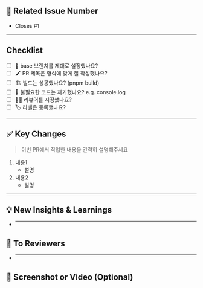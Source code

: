 <!-- PR의 제목은 다음과 같은 규칙으로 작성해주세요 -->
<!-- Feature -> main: "[Feat/Service/#1] 로그인 기능 추가" -->

## 📌 Related Issue Number

<!-- Closes 키워드가 있어야 PR이 머지되었을 때 이슈가 자동으로 닫힙니다. -->

- Closes #1

---

## Checklist

- [ ] 🎋 base 브랜치를 제대로 설정했나요? 
- [ ] 🖌️ PR 제목은 형식에 맞게 잘 작성했나요? <!-- e.g. [Feat/#1] 로그인 기능 추가 -->
- [ ] 🏗️ 빌드는 성공했나요? (pnpm build)
- [ ] 🧹 불필요한 코드는 제거했나요? e.g. console.log
- [ ] 🙇‍♂️ 리뷰어를 지정했나요?
- [ ] 🏷️ 라벨은 등록했나요?

---

## ✅ Key Changes

> 이번 PR에서 작업한 내용을 간략히 설명해주세요

1. 내용1
   - 설명
2. 내용2
   - 설명

---

## 💡 New Insights & Learnings

- ***

## 📢 To Reviewers

- ***

## 📸 Screenshot or Video (Optional)

<!-- 이해하기 쉽도록 스크린샷을 첨부해주세요. -->
